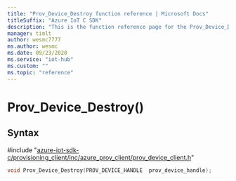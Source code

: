 ```yaml
---                             
title: "Prov_Device_Destroy function reference | Microsoft Docs" 
titleSuffix: "Azure IoT C SDK"            
description: "This is the function reference page for the Prov_Device_Destroy() function in the Azure IoT C SDK. This SDK is used with Azure IoT Hub and Azure IoT Hub Device Provisioning Service"            
manager: timlt                 
author: wesmc7777              
ms.author: wesmc               
ms.date: 09/23/2020                    
ms.service: "iot-hub"             
ms.custom: ""                
ms.topic: "reference"        
---                            
```


# Prov_Device_Destroy()

## Syntax

\#include "[azure-iot-sdk-c/provisioning_client/inc/azure_prov_client/prov_device_client.h](../prov-device-client-h.md)"  
```C
void Prov_Device_Destroy(PROV_DEVICE_HANDLE  prov_device_handle);
```

